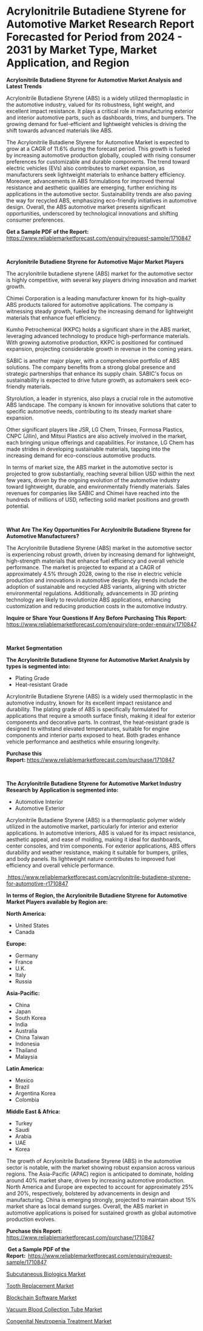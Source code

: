 <p><h1>Acrylonitrile Butadiene Styrene for Automotive Market Research Report Forecasted for Period from 2024 -  2031 by Market Type, Market Application, and Region</h1></p><p><strong>Acrylonitrile Butadiene Styrene for Automotive Market Analysis and Latest Trends</strong></p>
<p><p>Acrylonitrile Butadiene Styrene (ABS) is a widely utilized thermoplastic in the automotive industry, valued for its robustness, light weight, and excellent impact resistance. It plays a critical role in manufacturing exterior and interior automotive parts, such as dashboards, trims, and bumpers. The growing demand for fuel-efficient and lightweight vehicles is driving the shift towards advanced materials like ABS.</p><p>The Acrylonitrile Butadiene Styrene for Automotive Market is expected to grow at a CAGR of 11.6% during the forecast period. This growth is fueled by increasing automotive production globally, coupled with rising consumer preferences for customizable and durable components. The trend toward electric vehicles (EVs) also contributes to market expansion, as manufacturers seek lightweight materials to enhance battery efficiency. Moreover, advancements in ABS formulations for improved thermal resistance and aesthetic qualities are emerging, further enriching its applications in the automotive sector. Sustainability trends are also paving the way for recycled ABS, emphasizing eco-friendly initiatives in automotive design. Overall, the ABS automotive market presents significant opportunities, underscored by technological innovations and shifting consumer preferences.</p></p>
<p><strong>Get a Sample PDF of the Report:&nbsp;</strong> <a href="https://www.reliablemarketforecast.com/enquiry/request-sample/1710847?utm_campaign=1567&utm_medium=2&utm_source=Github&utm_content=ia&utm_term=22102024&utm_id=acrylonitrile-butadiene-styrene-for-automotive">https://www.reliablemarketforecast.com/enquiry/request-sample/1710847</a></p>
<p>&nbsp;</p>
<p><strong>Acrylonitrile Butadiene Styrene for Automotive Major Market Players</strong></p>
<p><p>The acrylonitrile butadiene styrene (ABS) market for the automotive sector is highly competitive, with several key players driving innovation and market growth. </p><p>Chimei Corporation is a leading manufacturer known for its high-quality ABS products tailored for automotive applications. The company is witnessing steady growth, fueled by the increasing demand for lightweight materials that enhance fuel efficiency. </p><p>Kumho Petrochemical (KKPC) holds a significant share in the ABS market, leveraging advanced technology to produce high-performance materials. With growing automotive production, KKPC is positioned for continued expansion, projecting considerable growth in revenue in the coming years.</p><p>SABIC is another major player, with a comprehensive portfolio of ABS solutions. The company benefits from a strong global presence and strategic partnerships that enhance its supply chain. SABIC's focus on sustainability is expected to drive future growth, as automakers seek eco-friendly materials. </p><p>Styrolution, a leader in styrenics, also plays a crucial role in the automotive ABS landscape. The company is known for innovative solutions that cater to specific automotive needs, contributing to its steady market share expansion.</p><p>Other significant players like JSR, LG Chem, Trinseo, Formosa Plastics, CNPC (Jilin), and Mitsui Plastics are also actively involved in the market, each bringing unique offerings and capabilities. For instance, LG Chem has made strides in developing sustainable materials, tapping into the increasing demand for eco-conscious automotive products.</p><p>In terms of market size, the ABS market in the automotive sector is projected to grow substantially, reaching several billion USD within the next few years, driven by the ongoing evolution of the automotive industry toward lightweight, durable, and environmentally friendly materials. Sales revenues for companies like SABIC and Chimei have reached into the hundreds of millions of USD, reflecting solid market positions and growth potential.</p></p>
<p>&nbsp;</p>
<p><strong>What Are The Key Opportunities For Acrylonitrile Butadiene Styrene for Automotive Manufacturers?</strong></p>
<p><p>The Acrylonitrile Butadiene Styrene (ABS) market in the automotive sector is experiencing robust growth, driven by increasing demand for lightweight, high-strength materials that enhance fuel efficiency and overall vehicle performance. The market is projected to expand at a CAGR of approximately 4.5% through 2028, owing to the rise in electric vehicle production and innovations in automotive design. Key trends include the adoption of sustainable and recycled ABS variants, aligning with stricter environmental regulations. Additionally, advancements in 3D printing technology are likely to revolutionize ABS applications, enhancing customization and reducing production costs in the automotive industry.</p></p>
<p><strong>Inquire or Share Your Questions If Any Before Purchasing This Report:</strong> <a href="https://www.reliablemarketforecast.com/enquiry/pre-order-enquiry/1710847?utm_campaign=1567&utm_medium=2&utm_source=Github&utm_content=ia&utm_term=22102024&utm_id=acrylonitrile-butadiene-styrene-for-automotive">https://www.reliablemarketforecast.com/enquiry/pre-order-enquiry/1710847</a></p>
<p>&nbsp;</p>
<p><strong>Market Segmentation</strong></p>
<p><strong>The Acrylonitrile Butadiene Styrene for Automotive Market Analysis by types is segmented into:</strong></p>
<p><ul><li>Plating Grade</li><li>Heat-resistant Grade</li></ul></p>
<p><p>Acrylonitrile Butadiene Styrene (ABS) is a widely used thermoplastic in the automotive industry, known for its excellent impact resistance and durability. The plating grade of ABS is specifically formulated for applications that require a smooth surface finish, making it ideal for exterior components and decorative parts. In contrast, the heat-resistant grade is designed to withstand elevated temperatures, suitable for engine components and interior parts exposed to heat. Both grades enhance vehicle performance and aesthetics while ensuring longevity.</p></p>
<p><strong>Purchase this Report:&nbsp;</strong><a href="https://www.reliablemarketforecast.com/purchase/1710847?utm_campaign=1567&utm_medium=2&utm_source=Github&utm_content=ia&utm_term=22102024&utm_id=acrylonitrile-butadiene-styrene-for-automotive">https://www.reliablemarketforecast.com/purchase/1710847</a></p>
<p>&nbsp;</p>
<p><strong>The Acrylonitrile Butadiene Styrene for Automotive Market Industry Research by Application is segmented into:</strong></p>
<p><ul><li>Automotive Interior</li><li>Automotive Exterior</li></ul></p>
<p><p>Acrylonitrile Butadiene Styrene (ABS) is a thermoplastic polymer widely utilized in the automotive market, particularly for interior and exterior applications. In automotive interiors, ABS is valued for its impact resistance, aesthetic appeal, and ease of molding, making it ideal for dashboards, center consoles, and trim components. For exterior applications, ABS offers durability and weather resistance, making it suitable for bumpers, grilles, and body panels. Its lightweight nature contributes to improved fuel efficiency and overall vehicle performance.</p></p>
<p><a href="https://www.reliablemarketforecast.com/acrylonitrile-butadiene-styrene-for-automotive-r1710847?utm_campaign=1567&utm_medium=2&utm_source=Github&utm_content=ia&utm_term=22102024&utm_id=acrylonitrile-butadiene-styrene-for-automotive">&nbsp;https://www.reliablemarketforecast.com/acrylonitrile-butadiene-styrene-for-automotive-r1710847</a></p>
<p><strong>In terms of Region, the Acrylonitrile Butadiene Styrene for Automotive Market Players available by Region are:</strong></p>
<p>
    <p> <strong> North America: </strong>
        <ul>
            <li>United States</li>
            <li>Canada</li>
        </ul>
        </p> 
    <p> <strong> Europe: </strong>
        <ul>
            <li>Germany</li>
            <li>France</li>
            <li>U.K.</li>
            <li>Italy</li>
            <li>Russia</li>
        </ul>
        </p> 
    <p> <strong> Asia-Pacific: </strong>
        <ul>
            <li>China</li>
            <li>Japan</li>
            <li>South Korea</li>
            <li>India</li>
            <li>Australia</li>
            <li>China Taiwan</li>
            <li>Indonesia</li>
            <li>Thailand</li>
            <li>Malaysia</li>
        </ul>
        </p> 
    <p> <strong> Latin America: </strong>
        <ul>
            <li>Mexico</li>
            <li>Brazil</li>
            <li>Argentina Korea</li>
            <li>Colombia</li>
        </ul>
        </p> 
    <p> <strong> Middle East & Africa: </strong>
        <ul>
            <li>Turkey</li>
            <li>Saudi</li>
            <li>Arabia</li>
            <li>UAE</li>
            <li>Korea</li>
        </ul>
    </p>
    </p>
<p><p>The growth of Acrylonitrile Butadiene Styrene (ABS) in the automotive sector is notable, with the market showing robust expansion across various regions. The Asia-Pacific (APAC) region is anticipated to dominate, holding around 40% market share, driven by increasing automotive production. North America and Europe are expected to account for approximately 25% and 20%, respectively, bolstered by advancements in design and manufacturing. China is emerging strongly, projected to maintain about 15% market share as local demand surges. Overall, the ABS market in automotive applications is poised for sustained growth as global automotive production evolves.</p></p>
<p><strong>Purchase this Report: </strong><a href="https://www.reliablemarketforecast.com/purchase/1710847?utm_campaign=1567&utm_medium=2&utm_source=Github&utm_content=ia&utm_term=22102024&utm_id=acrylonitrile-butadiene-styrene-for-automotive">https://www.reliablemarketforecast.com/purchase/1710847</a></p>
<p>&nbsp;<strong>Get a Sample PDF of the Report:&nbsp;&nbsp;</strong><a href="https://www.reliablemarketforecast.com/enquiry/request-sample/1710847?utm_campaign=1567&utm_medium=2&utm_source=Github&utm_content=ia&utm_term=22102024&utm_id=acrylonitrile-butadiene-styrene-for-automotive">https://www.reliablemarketforecast.com/enquiry/request-sample/1710847</a></p>
<p><strong></strong></p>
<p><p><a href="https://www.linkedin.com/pulse/global-subcutaneous-biologics-nexus-sector-confluences-regional-zjlke?utm_campaign=1567&utm_medium=2&utm_source=Github&utm_content=ia&utm_term=22102024&utm_id=acrylonitrile-butadiene-styrene-for-automotive">Subcutaneous Biologics Market</a></p><p><a href="https://www.linkedin.com/pulse/tooth-replacement-market-research-report-2024-2031-listrakr-rxeoe?utm_campaign=1567&utm_medium=2&utm_source=Github&utm_content=ia&utm_term=22102024&utm_id=acrylonitrile-butadiene-styrene-for-automotive">Tooth Replacement Market</a></p><p><a href="https://www.linkedin.com/pulse/blockchain-software-market-global-regional-analysis-2024-2031-nceqe?utm_campaign=1567&utm_medium=2&utm_source=Github&utm_content=ia&utm_term=22102024&utm_id=acrylonitrile-butadiene-styrene-for-automotive">Blockchain Software Market</a></p><p><a href="https://www.linkedin.com/pulse/vacuum-blood-collection-tube-market-drivers-challenges-forecast-c4xre?utm_campaign=1567&utm_medium=2&utm_source=Github&utm_content=ia&utm_term=22102024&utm_id=acrylonitrile-butadiene-styrene-for-automotive">Vacuum Blood Collection Tube Market</a></p><p><a href="https://www.linkedin.com/pulse/congenital-neutropenia-treatment-spectrum-usage-patterns-n8mwf?utm_campaign=1567&utm_medium=2&utm_source=Github&utm_content=ia&utm_term=22102024&utm_id=acrylonitrile-butadiene-styrene-for-automotive">Congenital Neutropenia Treatment Market</a></p></p>